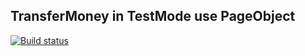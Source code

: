 ## TransferMoney in TestMode use PageObject

[![Build status](https://ci.appveyor.com/api/projects/status/j9iogramd1e594v6?svg=true)](https://ci.appveyor.com/project/HolzQA/pageobject)